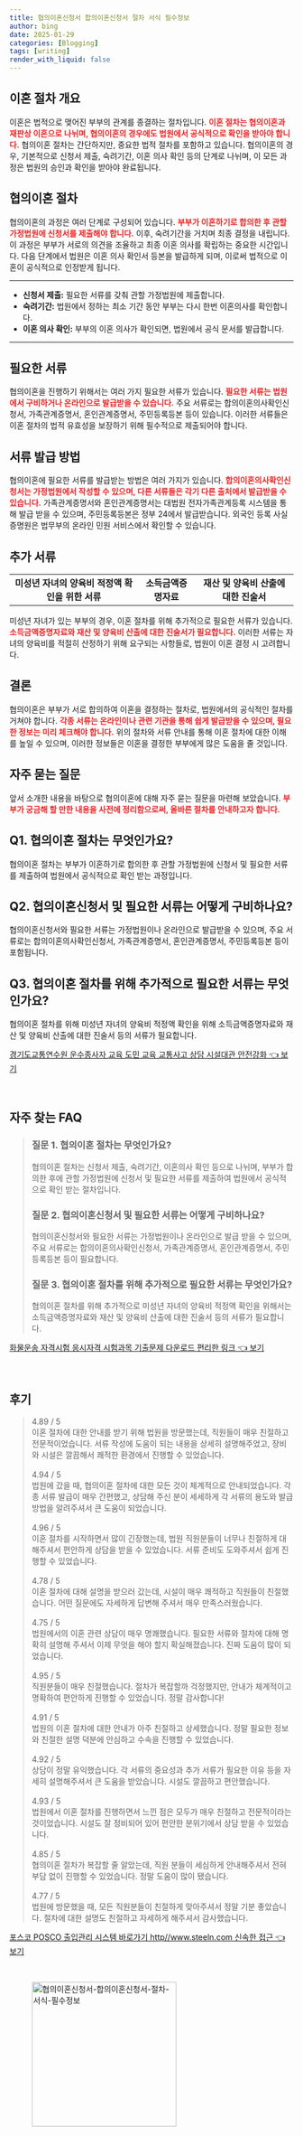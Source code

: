 ```yaml
---
title: 협의이혼신청서 합의이혼신청서 절차 서식 필수정보
author: bing
date: 2025-01-29
categories: [Blogging]
tags: [writing]
render_with_liquid: false
---
```



<h2 id='이혼 절차 개요'>이혼 절차 개요</h2>

<p>이혼은 법적으로 맺어진 부부의 관계를 종결하는 절차입니다. <b><span style="color: #ee2323;">이혼 절차는 협의이혼과 재판상 이혼으로 나뉘며, 협의이혼의 경우에도 법원에서 공식적으로 확인을 받아야 합니다.</span></b> 협의이혼 절차는 간단하지만, 중요한 법적 절차를 포함하고 있습니다. 협의이혼의 경우, 기본적으로 신청서 제출, 숙려기간, 이혼 의사 확인 등의 단계로 나뉘며, 이 모든 과정은 법원의 승인과 확인을 받아야 완료됩니다.</p>

<h2 id='협의이혼 절차'>협의이혼 절차</h2>

<p>협의이혼의 과정은 여러 단계로 구성되어 있습니다. <b><span style="color: #ee2323;">부부가 이혼하기로 합의한 후 관할 가정법원에 신청서를 제출해야 합니다.</span></b> 이후, 숙려기간을 거치며 최종 결정을 내립니다. 이 과정은 부부가 서로의 의견을 조율하고 최종 이혼 의사를 확립하는 중요한 시간입니다. 다음 단계에서 법원은 이혼 의사 확인서 등본을 발급하게 되며, 이로써 법적으로 이혼이 공식적으로 인정받게 됩니다.</p>

<hr />

<ul>
    <li><b>신청서 제출:</b> 필요한 서류를 갖춰 관할 가정법원에 제출합니다.</li>
    <li><b>숙려기간:</b> 법원에서 정하는 최소 기간 동안 부부는 다시 한번 이혼의사를 확인합니다.</li>
    <li><b>이혼 의사 확인:</b> 부부의 이혼 의사가 확인되면, 법원에서 공식 문서를 발급합니다.</li>
</ul>

<hr />

<h2 id='필요한 서류'>필요한 서류</h2>

<p>협의이혼을 진행하기 위해서는 여러 가지 필요한 서류가 있습니다. <b><span style="color: #ee2323;">필요한 서류는 법원에서 구비하거나 온라인으로 발급받을 수 있습니다.</span></b> 주요 서류로는 합의이혼의사확인신청서, 가족관계증명서, 혼인관계증명서, 주민등록등본 등이 있습니다. 이러한 서류들은 이혼 절차의 법적 유효성을 보장하기 위해 필수적으로 제출되어야 합니다.</p>

<h2 id='서류 발급 방법'>서류 발급 방법</h2>

<p>협의이혼에 필요한 서류를 발급받는 방법은 여러 가지가 있습니다. <b><span style="color: #ee2323;">합의이혼의사확인신청서는 가정법원에서 작성할 수 있으며, 다른 서류들은 각기 다른 출처에서 발급받을 수 있습니다.</span></b> 가족관계증명서와 혼인관계증명서는 대법원 전자가족관계등록 시스템을 통해 발급 받을 수 있으며, 주민등록등본은 정부 24에서 발급받습니다. 외국인 등록 사실증명원은 법무부의 온라인 민원 서비스에서 확인할 수 있습니다.</p>

<h2 id='추가 서류'>추가 서류</h2>

<table>
    <tr>
        <td style="text-align: center; height: 17px;"><b>미성년 자녀의 양육비 적정액 확인을 위한 서류</b></td>
        <td style="text-align: center; height: 17px;"><b>소득금액증명자료</b></td>
        <td style="text-align: center; height: 17px;"><b>재산 및 양육비 산출에 대한 진술서</b></td>
    </tr>
</table>

<p>미성년 자녀가 있는 부부의 경우, 이혼 절차를 위해 추가적으로 필요한 서류가 있습니다. <b><span style="color: #ee2323;">소득금액증명자료와 재산 및 양육비 산출에 대한 진술서가 필요합니다.</span></b> 이러한 서류는 자녀의 양육비를 적절히 산정하기 위해 요구되는 사항들로, 법원이 이혼 결정 시 고려합니다.</p>

<h2 id='결론'>결론</h2>

<p>협의이혼은 부부가 서로 합의하여 이혼을 결정하는 절차로, 법원에서의 공식적인 절차를 거쳐야 합니다. <b><span style="color: #ee2323;">각종 서류는 온라인이나 관련 기관을 통해 쉽게 발급받을 수 있으며, 필요한 정보는 미리 체크해야 합니다.</span></b> 위의 절차와 서류 안내를 통해 이혼 절차에 대한 이해를 높일 수 있으며, 이러한 정보들은 이혼을 결정한 부부에게 많은 도움을 줄 것입니다.</p>

<h2 id='자주 묻는 질문'>자주 묻는 질문</h2>

<p>앞서 소개한 내용을 바탕으로 협의이혼에 대해 자주 묻는 질문을 마련해 보았습니다. <b><span style="color: #ee2323;">부부가 궁금해 할 만한 내용을 사전에 정리함으로써, 올바른 절차를 안내하고자 합니다.</span></b></p>

<h2 id='Q1'>Q1. 협의이혼 절차는 무엇인가요?</h2>

<p>협의이혼 절차는 부부가 이혼하기로 합의한 후 관할 가정법원에 신청서 및 필요한 서류를 제출하여 법원에서 공식적으로 확인 받는 과정입니다.</p>

<h2 id='Q2'>Q2. 협의이혼신청서 및 필요한 서류는 어떻게 구비하나요?</h2>

<p>협의이혼신청서와 필요한 서류는 가정법원이나 온라인으로 발급받을 수 있으며, 주요 서류로는 합의이혼의사확인신청서, 가족관계증명서, 혼인관계증명서, 주민등록등본 등이 포함됩니다.</p>

<h2 id='Q3'>Q3. 협의이혼 절차를 위해 추가적으로 필요한 서류는 무엇인가요?</h2>

<p>협의이혼 절차를 위해 미성년 자녀의 양육비 적정액 확인을 위해 소득금액증명자료와 재산 및 양육비 산출에 대한 진술서 등의 서류가 필요합니다.</p>


<p><a class="click-button" title="경기도교통연수원 운수종사자 교육 도민 교육 교통사고 상담 시설대관 안전강화" href="https://aptwhite.github.io/posts/%EA%B2%BD%EA%B8%B0%EB%8F%84%EA%B5%90%ED%86%B5%EC%97%B0%EC%88%98%EC%9B%90-%EC%9A%B4%EC%88%98%EC%A2%85%EC%82%AC%EC%9E%90-%EA%B5%90%EC%9C%A1-%EB%8F%84%EB%AF%BC-%EA%B5%90%EC%9C%A1-%EA%B5%90%ED%86%B5%EC%82%AC%EA%B3%A0-%EC%83%81%EB%8B%B4-%EC%8B%9C%EC%84%A4%EB%8C%80%EA%B4%80-%EC%95%88%EC%A0%84%EA%B0%95%ED%99%94/" rel="dofollow">경기도교통연수원 운수종사자 교육 도민 교육 교통사고 상담 시설대관 안전강화 👈 보기</a></p><br>
<h2 id='자주_찾는_FAQ'>자주 찾는 FAQ</h2>
<div itemscope="" itemtype="https://schema.org/FAQPage"> 
<blockquote> 
<div itemscope="" itemprop="mainEntity" itemtype="https://schema.org/Question"> 
<h3 itemprop="name">질문 1. 협의이혼 절차는 무엇인가요?</h3> 
<div itemscope="" itemprop="acceptedAnswer" itemtype="https://schema.org/Answer"> 
<span itemprop="text"> 
<p>협의이혼 절차는 신청서 제출, 숙려기간, 이혼의사 확인 등으로 나뉘며, 부부가 합의한 후에 관할 가정법원에 신청서 및 필요한 서류를 제출하여 법원에서 공식적으로 확인 받는 절차입니다.</p> 
</span> 
</div> 
</div> 

<div itemscope="" itemprop="mainEntity" itemtype="https://schema.org/Question"> 
<h3 itemprop="name">질문 2. 협의이혼신청서 및 필요한 서류는 어떻게 구비하나요?</h3> 
<div itemscope="" itemprop="acceptedAnswer" itemtype="https://schema.org/Answer"> 
<span itemprop="text"> 
<p>협의이혼신청서와 필요한 서류는 가정법원이나 온라인으로 발급 받을 수 있으며, 주요 서류로는 합의이혼의사확인신청서, 가족관계증명서, 혼인관계증명서, 주민등록등본 등이 필요합니다.</p> 
</span> 
</div> 
</div> 

<div itemscope="" itemprop="mainEntity" itemtype="https://schema.org/Question"> 
<h3 itemprop="name">질문 3. 협의이혼 절차를 위해 추가적으로 필요한 서류는 무엇인가요?</h3> 
<div itemscope="" itemprop="acceptedAnswer" itemtype="https://schema.org/Answer"> 
<span itemprop="text"> 
<p>협의이혼 절차를 위해 추가적으로 미성년 자녀의 양육비 적정액 확인을 위해서는 소득금액증명자료와 재산 및 양육비 산출에 대한 진술서 등의 서류가 필요합니다.</p> 
</span> 
</div> 
</div> 

</blockquote> 
</div>
<p><a class="click-button" title="화물운송 자격시험 응시자격 시험과목 기출문제 다운로드 편리한 링크" href="https://aptwhite.github.io/posts/%ED%99%94%EB%AC%BC%EC%9A%B4%EC%86%A1-%EC%9E%90%EA%B2%A9%EC%8B%9C%ED%97%98-%EC%9D%91%EC%8B%9C%EC%9E%90%EA%B2%A9-%EC%8B%9C%ED%97%98%EA%B3%BC%EB%AA%A9-%EA%B8%B0%EC%B6%9C%EB%AC%B8%EC%A0%9C-%EB%8B%A4%EC%9A%B4%EB%A1%9C%EB%93%9C-%ED%8E%B8%EB%A6%AC%ED%95%9C-%EB%A7%81%ED%81%AC/" rel="dofollow">화물운송 자격시험 응시자격 시험과목 기출문제 다운로드 편리한 링크 👈 보기</a></p><br>
<h2 id='후기'>후기</h2>
<div itemscope itemtype="https://schema.org/Product">
  <blockquote>
  <div itemprop="review" itemscope itemtype="https://schema.org/Review">
      <div itemprop="reviewRating" itemscope itemtype="https://schema.org/Rating"> <span itemprop="ratingValue">4.89</span> / <span itemprop="bestRating">5</span> </div>
      <span itemprop="reviewBody">이혼 절차에 대한 안내를 받기 위해 법원을 방문했는데, 직원들이 매우 친절하고 전문적이었습니다. 서류 작성에 도움이 되는 내용을 상세히 설명해주었고, 장비와 시설은 깔끔해서 쾌적한 환경에서 진행할 수 있었습니다.</span>
  </div>
  <br>
  <div itemprop="review" itemscope itemtype="https://schema.org/Review">
      <div itemprop="reviewRating" itemscope itemtype="https://schema.org/Rating"> <span itemprop="ratingValue">4.94</span> / <span itemprop="bestRating">5</span> </div>
      <span itemprop="reviewBody">법원에 갔을 때, 협의이혼 절차에 대한 모든 것이 체계적으로 안내되었습니다. 각종 서류 발급이 매우 간편했고, 상담해 주신 분이 세세하게 각 서류의 용도와 발급 방법을 알려주셔서 큰 도움이 되었습니다.</span>
  </div>
  <br>
  <div itemprop="review" itemscope itemtype="https://schema.org/Review">
      <div itemprop="reviewRating" itemscope itemtype="https://schema.org/Rating"> <span itemprop="ratingValue">4.96</span> / <span itemprop="bestRating">5</span> </div>
      <span itemprop="reviewBody">이혼 절차를 시작하면서 많이 긴장했는데, 법원 직원분들이 너무나 친절하게 대해주셔서 편안하게 상담을 받을 수 있었습니다. 서류 준비도 도와주셔서 쉽게 진행할 수 있었습니다.</span>
  </div>
  <br>
  <div itemprop="review" itemscope itemtype="https://schema.org/Review">
      <div itemprop="reviewRating" itemscope itemtype="https://schema.org/Rating"> <span itemprop="ratingValue">4.78</span> / <span itemprop="bestRating">5</span> </div>
      <span itemprop="reviewBody">이혼 절차에 대해 설명을 받으러 갔는데, 시설이 매우 쾌적하고 직원들이 친절했습니다. 어떤 질문에도 자세하게 답변해 주셔서 매우 만족스러웠습니다.</span>
  </div>
  <br>
  <div itemprop="review" itemscope itemtype="https://schema.org/Review">
      <div itemprop="reviewRating" itemscope itemtype="https://schema.org/Rating"> <span itemprop="ratingValue">4.75</span> / <span itemprop="bestRating">5</span> </div>
      <span itemprop="reviewBody">법원에서의 이혼 관련 상담이 매우 명쾌했습니다. 필요한 서류와 절차에 대해 명확히 설명해 주셔서 이제 무엇을 해야 할지 확실해졌습니다. 진짜 도움이 많이 되었습니다.</span>
  </div>
  <br>
  <div itemprop="review" itemscope itemtype="https://schema.org/Review">
      <div itemprop="reviewRating" itemscope itemtype="https://schema.org/Rating"> <span itemprop="ratingValue">4.95</span> / <span itemprop="bestRating">5</span> </div>
      <span itemprop="reviewBody">직원분들이 매우 친절했습니다. 절차가 복잡할까 걱정했지만, 안내가 체계적이고 명확하여 편안하게 진행할 수 있었습니다. 정말 감사합니다!</span>
  </div>
  <br>
  <div itemprop="review" itemscope itemtype="https://schema.org/Review">
      <div itemprop="reviewRating" itemscope itemtype="https://schema.org/Rating"> <span itemprop="ratingValue">4.91</span> / <span itemprop="bestRating">5</span> </div>
      <span itemprop="reviewBody">법원의 이혼 절차에 대한 안내가 아주 친절하고 상세했습니다. 정말 필요한 정보와 친절한 설명 덕분에 안심하고 수속을 진행할 수 있었습니다.</span>
  </div>
  <br>
  <div itemprop="review" itemscope itemtype="https://schema.org/Review">
      <div itemprop="reviewRating" itemscope itemtype="https://schema.org/Rating"> <span itemprop="ratingValue">4.92</span> / <span itemprop="bestRating">5</span> </div>
      <span itemprop="reviewBody">상담이 정말 유익했습니다. 각 서류의 중요성과 추가 서류가 필요한 이유 등을 자세히 설명해주셔서 큰 도움을 받았습니다. 시설도 깔끔하고 편안했습니다.</span>
  </div>
  <br>
  <div itemprop="review" itemscope itemtype="https://schema.org/Review">
      <div itemprop="reviewRating" itemscope itemtype="https://schema.org/Rating"> <span itemprop="ratingValue">4.93</span> / <span itemprop="bestRating">5</span> </div>
      <span itemprop="reviewBody">법원에서 이혼 절차를 진행하면서 느낀 점은 모두가 매우 친절하고 전문적이라는 것이었습니다. 시설도 잘 정비되어 있어 편안한 분위기에서 상담 받을 수 있었습니다.</span>
  </div>
  <br>
  <div itemprop="review" itemscope itemtype="https://schema.org/Review">
      <div itemprop="reviewRating" itemscope itemtype="https://schema.org/Rating"> <span itemprop="ratingValue">4.85</span> / <span itemprop="bestRating">5</span> </div>
      <span itemprop="reviewBody">협의이혼 절차가 복잡할 줄 알았는데, 직원 분들이 세심하게 안내해주셔서 전혀 부담 없이 진행할 수 있었습니다. 정말 도움이 많이 됐습니다.</span>
  </div>
  <br>
  <div itemprop="review" itemscope itemtype="https://schema.org/Review">
      <div itemprop="reviewRating" itemscope itemtype="https://schema.org/Rating"> <span itemprop="ratingValue">4.77</span> / <span itemprop="bestRating">5</span> </div>
      <span itemprop="reviewBody">법원에 방문했을 때, 모든 직원분들이 친절하게 맞아주셔서 정말 기분 좋았습니다. 절차에 대한 설명도 친절하고 자세하게 해주셔서 감사했습니다.</span>
  </div>
  </blockquote>
</div>
<p><a class="click-button" title="포스코 POSCO 출입관리 시스템 바로가기 http//www.steeln.com 신속한 접근" href="https://aptwhite.github.io/posts/%ED%8F%AC%EC%8A%A4%EC%BD%94-POSCO-%EC%B6%9C%EC%9E%85%EA%B4%80%EB%A6%AC-%EC%8B%9C%EC%8A%A4%ED%85%9C-%EB%B0%94%EB%A1%9C%EA%B0%80%EA%B8%B0-httpwww.steeln.com-%EC%8B%A0%EC%86%8D%ED%95%9C-%EC%A0%91%EA%B7%BC/" rel="dofollow">포스코 POSCO 출입관리 시스템 바로가기 http//www.steeln.com 신속한 접근 👈 보기</a></p><br>
<figure class="image"><img src="https://aptwhite.github.io/assets/img/thumbnail/협의이혼신청서-합의이혼신청서-절차-서식-필수정보.webp" alt="협의이혼신청서-합의이혼신청서-절차-서식-필수정보" width="256" height="256"></figure>